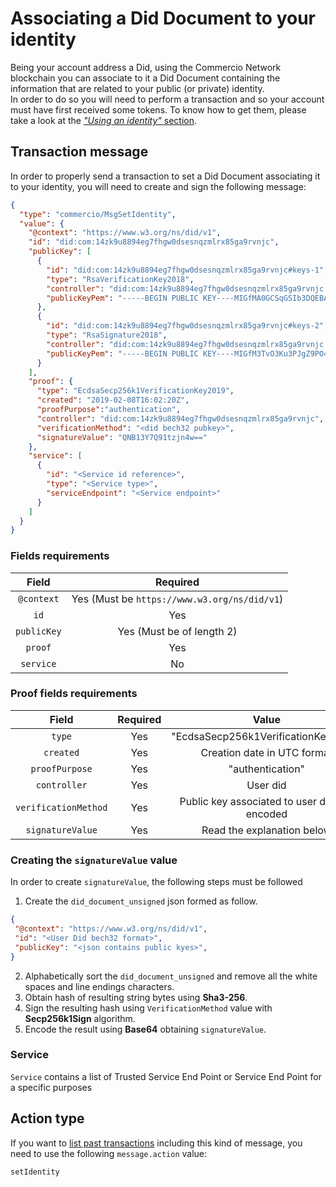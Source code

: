 # Associating a Did Document to your identity 
Being your account address a Did, using the Commercio Network blockchain you can associate to it a Did Document
containing the information that are related to your public (or private) identity.  
In order to do so you will need to perform a transaction and so your account must have first received some tokens. To
know how to get them, please take a look at the [*"Using an identity"* section](create-an-identity.md#using-an-identity). 

## Transaction message
In order to properly send a transaction to set a Did Document associating it to your identity, you will need
to create and sign the following message:

```json
{
  "type": "commercio/MsgSetIdentity",
  "value": {
    "@context": "https://www.w3.org/ns/did/v1",
    "id": "did:com:14zk9u8894eg7fhgw0dsesnqzmlrx85ga9rvnjc",
    "publicKey": [
      {
        "id": "did:com:14zk9u8894eg7fhgw0dsesnqzmlrx85ga9rvnjc#keys-1",
        "type": "RsaVerificationKey2018",
        "controller": "did:com:14zk9u8894eg7fhgw0dsesnqzmlrx85ga9rvnjc ",
        "publicKeyPem": "-----BEGIN PUBLIC KEY----MIGfMA0GCSqGSIb3DQEBAQUAA4GNADCBiQKBgQDMr3V+Auyc+zvt2qX+jpwk3wM+m2DbfLjimByzQDIfrzSHMTQ8erL0kg69YsXHYXVX9mIZKRzk6VNwOBOQJSsIDf2jGbuEgI8EB4c3q1XykakCTvO3Ku3PJgZ9PO4qRw7QVvTkCbc91rT93/pD3/Ar8wqd4pNXtgbfbwJGviZ6kQIDAQAB-----END PUBLIC KEY-----\r\n"
      },
      {
        "id": "did:com:14zk9u8894eg7fhgw0dsesnqzmlrx85ga9rvnjc#keys-2",
        "type": "RsaSignature2018",
        "controller": "did:com:14zk9u8894eg7fhgw0dsesnqzmlrx85ga9rvnjc ",
        "publicKeyPem": "-----BEGIN PUBLIC KEY----MIGfM3TvO3Ku3PJgZ9PO4qRw7+Auyc+zvt2qX+jpwk3wM+m2DbfLjimByzQDIfrzSHMTQ8erL0kg69YsXHYXVX9mIZKRzk6VNwOBOQJSsIDf2jGbuEgI8EB4c3q1XykakCQVvTkCbc9A0GCSqGSIbqd4pNXtgbfbwJGviZ6kQIDAQAB-----END PUBLIC KEY-----\r\n"
      }
    ],
    "proof": {
      "type": "EcdsaSecp256k1VerificationKey2019",
      "created": "2019-02-08T16:02:20Z",
      "proofPurpose":"authentication",
      "controller": "did:com:14zk9u8894eg7fhgw0dsesnqzmlrx85ga9rvnjc",
      "verificationMethod": "<did bech32 pubkey>",
      "signatureValue": "QNB13Y7Q91tzjn4w=="
    },
    "service": [
      {
        "id": "<Service id reference>",
        "type": "<Service type>",
        "serviceEndpoint": "<Service endpoint>"
      }
    ]
  }
}
```

### Fields requirements
| Field | Required | 
| :---: | :------: | 
| `@context` | Yes (Must be `https://www.w3.org/ns/did/v1`) |
| `id` | Yes |
| `publicKey` | Yes (Must be of length 2) |
| `proof` | Yes |
| `service` | No |

### Proof fields requirements
| Field | Required | Value | 
| :---: | :------: | :------: | 
| `type` | Yes | "EcdsaSecp256k1VerificationKey2019" |
| `created` | Yes | Creation date in UTC format |
| `proofPurpose` | Yes | "authentication" |
| `controller` | Yes | User did |
| `verificationMethod` | Yes | Public key associated to user did hex encoded |
| `signatureValue` | Yes | Read the explanation below |

### Creating the `signatureValue` value

In order to create `signatureValue`, the following steps must be followed

1. Create the `did_document_unsigned` json formed as follow.
```json
{
 "@context": "https://www.w3.org/ns/did/v1",
 "id": "<User Did bech32 format>",
 "publicKey": "<json contains public kyes>",
}
```
2. Alphabetically sort the `did_document_unsigned` and remove all the white spaces and line endings characters.
3. Obtain hash of resulting string bytes using **Sha3-256**. 
4. Sign the resulting hash using `VerificationMethod` value with **Secp256k1Sign** algorithm.
5. Encode the result using **Base64** obtaining `signatureValue`.

### Service 

`Service` contains a list of Trusted Service End Point or Service End Point for a specific purposes
 

## Action type
If you want to [list past transactions](../../../developers/listing-transactions.md) including this kind of message,
you need to use the following `message.action` value: 

```
setIdentity
```  